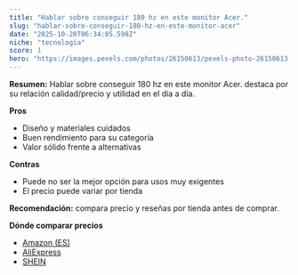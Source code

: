 ```yaml
---
title: "Hablar sobre conseguir 180 hz en este monitor Acer."
slug: "hablar-sobre-conseguir-180-hz-en-este-monitor-acer"
date: "2025-10-20T06:34:05.598Z"
niche: "tecnologia"
score: 1
hero: "https://images.pexels.com/photos/26150613/pexels-photo-26150613.jpeg?auto=compress&cs=tinysrgb&fit=crop&h=627&w=1200&auto=compress&cs=tinysrgb&w=1200&h=675&fit=crop"
---
```


**Resumen:** Hablar sobre conseguir 180 hz en este monitor Acer. destaca por su relación calidad/precio y utilidad en el día a día.

**Pros**
- Diseño y materiales cuidados
- Buen rendimiento para su categoría
- Valor sólido frente a alternativas

**Contras**
- Puede no ser la mejor opción para usos muy exigentes
- El precio puede variar por tienda

**Recomendación:** compara precio y reseñas por tienda antes de comprar.

**Dónde comparar precios**
- [Amazon (ES)](https://www.amazon.es/s?k=Hablar%20sobre%20conseguir%20180%20hz%20en%20este%20monitor%20Acer.&tag=teknovashop25-21)
- [AliExpress](https://www.aliexpress.com/wholesale?SearchText=Hablar%20sobre%20conseguir%20180%20hz%20en%20este%20monitor%20Acer.)
- [SHEIN](https://www.shein.com/pdsearch/Hablar%20sobre%20conseguir%20180%20hz%20en%20este%20monitor%20Acer.)